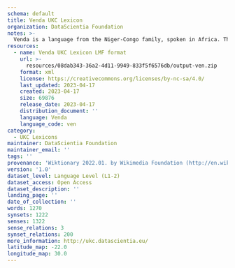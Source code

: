 ```yaml
---
schema: default
title: Venda UKC Lexicon
organization: DataScientia Foundation
notes: >-
  Venda is a language from the Niger-Congo family, spoken in Africa. The UKC Lexicon of Venda is represented as a lexico-semantic network. It consists of words, word senses, synsets, as well as sense-level and synset-level relationships.
resources:
  - name: Venda UKC Lexicon LMF format
    url: >-
      resources/08dab343-36a2-4d11-9949-833f5f6576db/output-ven.zip
    format: xml
    license: https://creativecommons.org/licenses/by-nc-sa/4.0/
    last_updated: 2023-04-17
    created: 2023-04-17
    size: 69876
    release_date: 2023-04-17
    distribution_document: ''
    language: Venda
    language_code: ven
category:
  - UKC Lexicons
maintainer: DataScientia Foundation
maintainer_email: ''
tags: ''
provenance: 'Wiktionary 2022.01. by Wikimedia Foundation (http://en.wiktionary.org); CogNet 2.1 by Khuyagbaatar Batsuren, National University of Mongolia (http://cognet.ukc.disi.unitn.it); KinDiv: Kinship Diversity 1.0 by Temuulen Khishigsuren (http://ukc.disi.unitn.it/index.php/kinship/); MorphyNet 2.0 by Gábor Bella and Khuyagbaatar Batsuren (http://ukc.disi.unitn.it/index.php/morphynet/); Antonymy 1.0 by Gábor Bella (http://ukc.datascientia.eu); African Wordnet Project 2017.10. by South African Centre for Digital Language Resources (SADiLaR) (https://www.sadilar.org/index.php/en/); Princeton WordNet 2.1 by Princeton University (https://wordnet.princeton.edu)'
version: '1.0'
dataset_level: Language Level (L1-2)
dataset_access: Open Access
dataset_description: ''
landing_page: ''
date_of_collection: ''
words: 1270
synsets: 1222
senses: 1322
sense_relations: 3
synset_relations: 200
more_information: http://ukc.datascientia.eu/
latitude_map: -22.0
longitude_map: 30.0
---
```

